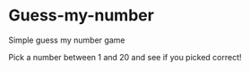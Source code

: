 # Guess-my-number
Simple guess my number game


Pick a number between 1 and 20 and see if you picked correct!
